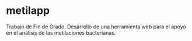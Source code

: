 # metilapp
Trabajo de Fin de Grado. Desarrollo de una herramienta web para el apoyo en el análisis de las metilaciones bacterianas.
